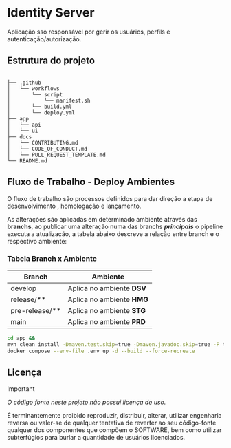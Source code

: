 # Identity Server

Aplicação sso responsável por gerir os usuários, perfils e autenticação/autorização. 

## Estrutura do projeto

``` text

├── .github
│   └── workflows
│       └── script
│           └── manifest.sh
│       └── build.yml
│       └── deploy.yml
├── app
│   └── api
│   └── ui
├── docs
│   └── CONTRIBUTING.md
│   └── CODE_OF_CONDUCT.md
│   └── PULL_REQUEST_TEMPLATE.md
└── README.md
```

## Fluxo de Trabalho - Deploy Ambientes

O fluxo de trabalho são processos definidos para dar direção a etapa de desenvolvimento , homologação e lançamento.

As alterações são aplicadas em determinado ambiente através das **branchs**, ao publicar uma alteração numa das branchs ***principais*** o pipeline executa a atualização, a tabela abaixo descreve a relação entre branch e o respectivo ambiente:

### Tabela Branch x Ambiente

| Branch | Ambiente |
| --- | --- |
| develop | Aplica no ambiente __DSV__ |
| release/** | Aplica no ambiente __HMG__ |
| pre-release/** | Aplica no ambiente __STG__ |
| main | Aplica no ambiente __PRD__ |

``` sh
cd app &&
mvn clean install -Dmaven.test.skip=true -Dmaven.javadoc.skip=true -P tst &&
docker compose --env-file .env up -d --build --force-recreate
```

## Licença

> [!IMPORTANT]
> *O código fonte neste projeto não possui licença de uso.*

É terminantemente proibido reproduzir, distribuir, alterar, utilizar engenharia reversa ou valer-se de qualquer tentativa de reverter ao seu código-fonte qualquer dos componentes que compõem o SOFTWARE, bem como utilizar subterfúgios para burlar a quantidade de usuários licenciados.
